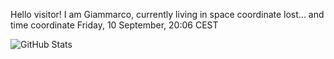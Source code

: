Hello visitor! I am Giammarco, currently living in space coordinate lost... and time coordinate Friday, 10 September, 20:06 CEST

![GitHub Stats](https://github-readme-stats.vercel.app/api?username=grcasanova)
